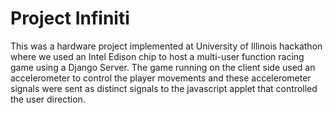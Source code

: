 # Project Infiniti

This was a hardware project implemented at University of Illinois hackathon where we used an Intel Edison chip to host a multi-user function racing game using a Django Server. The game running on the client side used an accelerometer to control the player movements and these accelerometer signals were sent as distinct signals to the javascript applet that controlled the user direction.
